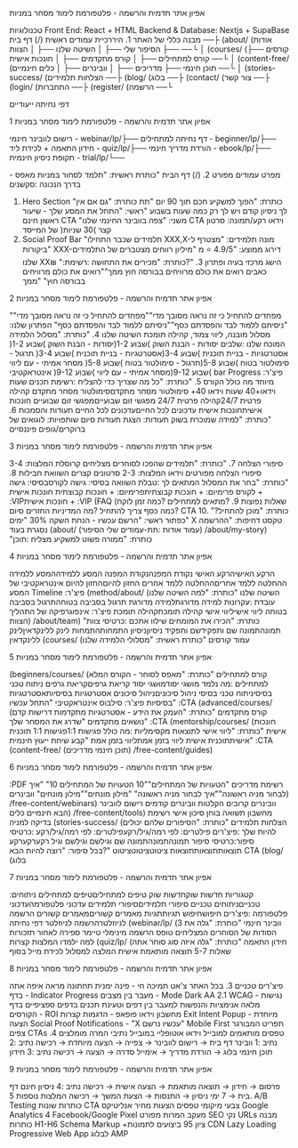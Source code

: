 אפיון אתר תדמית והרשמה -
פלטפורמת לימוד מסחר במניות

טכנולוגיות
Front End: React + HTML
Backend & Database: Nextjs + SupaBase
מבנה כללי של האתר 1.
היררכיית עמודים ראשית
(/) דף בית ──├
(about/ (אודות ──├
הסיפור שלי ──├ │
השיטה שלנו ──├ │
הצוות ──└ │
(courses/ (קורסים ──├
קורס למתחילים ──├ │
קורס מתקדמים ──├ │
חונכות אישית ──└ │
(content-free/ (תוכן חינמי ──├
מדריכים ──├ │
וובינרים ──├ │
כלים חינמיים ──└ │
(stories-success/ (הצלחות תלמידים ──├
(blog/ (בלוג ──├
(contact/ (צור קשר ──├
(login/ (התחברות ──├
(register/ (הרשמה ──└

דפי נחיתה ייעודיים

1 אפיון אתר תדמית והרשמה - פלטפורמת לימוד מסחר במניות

רישום לוובינר חינמי - webinar/lp/├──
דף נחיתה למתחילים - beginner/lp/├──
חידון התאמה + לכידת ליד - quiz/lp/├──
הורדת מדריך חינמי - ebook/lp/├──
תקופת ניסיון חינמית - trial/lp/└──

מפרט עמודים מפורט 2.
(/) דף הבית
"כותרת ראשית: "תלמד לסחור במניות מאפס - בדרך הנכונה
:סקשנים
1. Hero Section
"כותרת: "הפוך למשקיע חכם תוך 90 יום
"תת כותרת: "גם אם אין לך ניסיון קודם ויש לך רק כמה שעות בשבוע
"ראשי: "התחל את המסע שלך - שיעור ראשון חינם CTA
"משני: "צפה בוובינר החינמי שלנו CTA
וידאו רקע/תמונה: סרטון קצר )30 שניות( של המייסד
2. Social Proof Bar
"תלמידים שכבר התחילו XXX,X-מונה תלמידים: "מצטרף ל
"ביקורות XXX-דירוג ממוצע: "4.9/5 ⭐ מ
"מיליון רווחים מצטברים של התלמידים שלנו XX₪ ":הישג מרכזי
בעיה ופתרון 3.
"?כותרת: "מכירים את התחושה
:רשימת כאבים
רואים את כולם מרוויחים בבורסה חוץ ממך""רואים את כולם מרוויחים בבורסה חוץ"
"ממך

2 אפיון אתר תדמית והרשמה - פלטפורמת לימוד מסחר במניות

"מפחדים להתחיל כי זה נראה מסובך מדי""מפחדים להתחיל כי זה נראה מסובך מדי"
"ניסיתם ללמוד לבד והפסדתם כסף""ניסיתם ללמוד לבד והפסדתם כסף"
הפתרון שלנו: מסלול מובנה, ליווי צמוד, קהילה תומכת
השיטה שלנו 4.
"כותרת: "מסלול הלמידה המוכח שלנו
:שלבים
יסודות - הבנת השוק )שבוע 1-2(יסודות - הבנת השוק )שבוע 1-2(
אסטרטגיות - בניית תוכנית )שבוע 3-4(אסטרטגיות - בניית תוכנית )שבוע 3-4(
תרגול - סימולטור בטוח )שבוע 5-8(תרגול - סימולטור בטוח )שבוע 5-8(
מסחר אמיתי - עם ליווי )שבוע 9-12(מסחר אמיתי - עם ליווי )שבוע 9-12(
אינטראקטיבי bar Progress :פיצ'ר מיוחד
מה כולל הקורס 5.
"כותרת: "כל מה שצריך כדי להצליח
:רשימת תכנים
שעות וידאו+40 שעות וידאו 40+
סימולטור מסחר מתקדםסימולטור מסחר מתקדם
קהילה פרטית 24/7קהילה פרטית 24/7
מפגשי זום שבועייםמפגשי זום שבועיים
חונכות אישיתחונכות אישית
עדכונים לכל החייםעדכונים לכל החיים
תעודות והסמכות 6.
"כותרת: "למידה שמוכרת בשוק
תעודות: הצגת תעודות סיום
שותפויות: לוגואים של ברוקרים/גופים פיננסיים

3 אפיון אתר תדמית והרשמה - פלטפורמת לימוד מסחר במניות

סיפורי הצלחה 7.
"כותרת: "תלמידים שהפכו לסוחרים מצליחים
קרוסלת המלצות: 3-4 סיפורי הצלחה מפורטים
וידאו המלצות: 2-3 סרטונים קצרים
השוואת חבילות 8.
"כותרת: "בחר את המסלול המתאים לך
:טבלת השוואה
בסיסי: גישה לקורסבסיסי: גישה לקורס
פרימיום: + חונכות קבוצתיתפרימיום: + חונכות קבוצתית
חונכות אישית + :VIPחונכות אישית + :VIP
(FAQ (שאלות נפוצות 9.
?מתאים למתחילים
?כמה זמן לוקח
?כמה כסף צריך להתחיל
?מה המדיניות החזרים
סיום CTA 10.
"?כותרת: "מוכן להתחיל
"כפתור ראשי: "הרשם עכשיו - הנחת השקה 30%
"ימים X טקסט דחיפות: "ההרשמה נסגרת בעוד
(about/ (עמוד אודות
:תת-עמודים
שלי הסיפור) /about/my-story)
"כותרת: "ממורה פשוט למשקיע מצליח
:תוכן

4 אפיון אתר תדמית והרשמה - פלטפורמת לימוד מסחר במניות

הרקע האישיהרקע האישי
נקודת המפנהנקודת המפנה
המסע ללמידההמסע ללמידה
ההחלטה ללמד אחריםההחלטה ללמד אחרים
החזון להיוםהחזון להיום
אינטראקטיבי של המסע Timeline :פיצ'ר
(method/about/ (השיטה שלנו
"כותרת: "למה השיטה שלנו עובדת
:עקרונות
למידה מדורגתלמידה מדורגת
תרגול בסביבה בטוחהתרגול בסביבה בטוחה
ליווי אישיליווי אישי
קהילה תומכתקהילה תומכת
פיצ'ר: אינפוגרפיקה של התהליך
הצוות) /about/team)
"כותרת: "הכירו את המומחים שילוו אתכם
:כרטיסי צוות
תמונהתמונה
שם ותפקידשם ותפקיד
ניסיוןניסיון
התמחותהתמחות
לינק ללינקדאיןלינק ללינקדאין
(courses/ (עמוד קורסים
"כותרת ראשית: "מסלולי הלמידה שלנו

5 אפיון אתר תדמית והרשמה - פלטפורמת לימוד מסחר במניות

(beginners/courses/ (קורס למתחילים
"כותרת: "מאפס לסוחר - הקורס המלא למתחילים
:מה נלמד
מושגי יסודמושגי יסוד
קריאת גרפיםקריאת גרפים
ניתוח טכני בסיסיניתוח טכני בסיסי
ניהול סיכוניםניהול סיכונים
אסטרטגיות בסיסיותאסטרטגיות בסיסיות
פיצ'ר: סילבוס אינטראקטיבי
"התחל עכשיו" :CTA
(advanced/courses/ (קורס מתקדמים
"כותרת: "העמק את הידע - אסטרטגיות מתקדמות
דרישות קדם
נושאים מתקדמים
"שדרג את המסחר שלך" :CTA
(mentorship/courses/ (חונכות אישית
"כותרת: "ליווי אישי לתוצאות מקסימליות
:מה כולל
פגישות 1:1פגישות 1:1
תוכנית אישיתתוכנית אישית
ליווי בזמן אמתליווי בזמן אמת
"קבע שיחת ייעוץ חינמית" :CTA
(content-free/ (תוכן חינמי
מדריכים) /free-content/guides)

6 אפיון אתר תדמית והרשמה - פלטפורמת לימוד מסחר במניות

:PDF רשימת מדריכים
"הטעויות של המתחילים""10 הטעויות של המתחילים 10"
"איך לבחור מניה ראשונה""איך לבחור מניה ראשונה"
"מילון מונחים""מילון מונחים"
וובינרים) /free-content/webinars)
וובינרים קרובים
הקלטות וובינרים קודמים
רישום לוובינר הבא
חינמיים כלים) /free-content/tools)
מחשבון תשואה
בוחן סיכון אישי
רשימת בדיקה למניה
(stories-success/ (הצלחות תלמידים
"כותרת: "הסיפורים שלהם יכולים להיות שלך
:פיצ'רים
פילטרים: לפי רמה/גיל/רקעפילטרים: לפי רמה/גיל/רקע
:כרטיסי סיפור:כרטיסי סיפור
תמונהתמונהתמונה
שם וגילשם וגילשם וגיל
רקערקערקע
תוצאותתוצאותתוצאות
ציטוטציטוטציטוט
"?בכל סיפור: "רוצה להיות הבא CTA
(blog/ (בלוג

7 אפיון אתר תדמית והרשמה - פלטפורמת לימוד מסחר במניות

:קטגוריות
חדשות שוקחדשות שוק
טיפים למתחיליםטיפים למתחילים
ניתוחים טכנייםניתוחים טכניים
סיפורי תלמידיםסיפורי תלמידים
עדכוני פלטפורמהעדכוני פלטפורמה
:פיצ'רים
חיפושחיפוש
תגיותתגיות
מאמרים קשוריםמאמרים קשורים
הרשמה לניוזלטרהרשמה לניוזלטר
דפי נחיתה
(webinar/lp/ (וובינר חינמי
"כותרת: "גלה את 3 הסודות של הסוחרים המצליחים
טופס הרשמה מינימלי
טיימר ספירה לאחור
תזכורות למה ילמדו
המלצות קצרות
(quiz/lp/ (חידון התאמה
"כותרת: "גלה איזה סוג סוחר אתה
שאלות 5-7
תוצאה מותאמת אישית
המלצה למסלול
לכידת מייל בסוף

8 אפיון אתר תדמית והרשמה - פלטפורמת לימוד מסחר במניות

פיצ'רים טכניים 3.
בכל האתר
צ'אט תמיכה חי - פינה ימנית תחתונה
מראה איפה אתה בדף - Indicator Progress
מעבר בין מצבים - Mode Dark
AA 2.1 WCAG - נגישות מלאה
אנימציות והנפשות למעבר בין דפים וטעינת תכנים
בדפים ספציפיים
בדף הקורסים - ROI מחשבון
וידאו פופאפ - הדגמות קצרות
Exit Intent Popup - מיוחדת הצעה
Social Proof Notifications - "X עכשיו נרשם"
Mobile First
תפריט המבורגר
צפים CTAs
טפסים מותאמים למובייל
וידאו אוטופליי במובייל
נתיבי המרה מומלצים 4.
נתיב :1 וובינר
דף בית → רישום לוובינר → צפייה → הצעה מיוחדת → רכישה
נתיב :2 תוכן חינמי
בלוג → הורדת מדריך → אימייל סדרה → הצעה → רכישה
נתיב :3 חידון

9 אפיון אתר תדמית והרשמה - פלטפורמת לימוד מסחר במניות

פרסום → חידון → תוצאה מותאמת → הצעה אישית → רכישה
נתיב :4 ניסיון חינם
דף בית → 7 ימי ניסיון → התנסות → הצעת המשך → רכישה
המלצות נוספות 5.
A/B Testing
כותרות שונות
CTA צבעי
מיקומי טפסים
הצעות מחיר
אנליטיקס
Google Analytics 4
Facebook/Google Pixel
מעקב המרות מפורט
SEO
נקי URLs מבנה
כותרות H1-H6
Schema Markup
+ציון 95
ביצועים
לתמונות CDN
Lazy Loading
Progressive Web App
לבלוג AMP